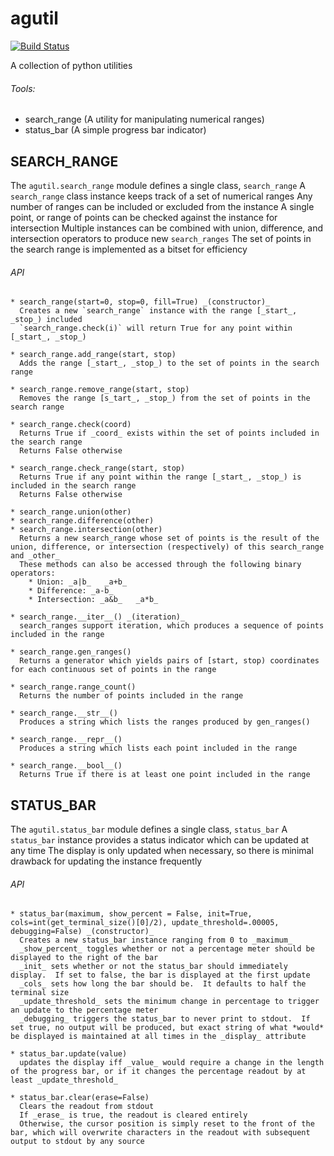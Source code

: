 # agutil
[![Build Status](https://travis-ci.org/agraubert/agutil.svg?branch=master)](https://travis-ci.org/agraubert/agutil)

A collection of python utilities

###### Tools:
* search_range (A utility for manipulating numerical ranges)
* status_bar (A simple progress bar indicator)


## SEARCH_RANGE
The `agutil.search_range` module defines a single class, `search_range`
A `search_range` class instance keeps track of a set of numerical ranges
Any number of ranges can be included or excluded from the instance
A single point, or range of points can be checked against the instance for intersection
Multiple instances can be combined with union, difference, and intersection operators to produce new `search_ranges`
The set of points in the search range is implemented as a bitset for efficiency

###### API
    * search_range(start=0, stop=0, fill=True) _(constructor)_
      Creates a new `search_range` instance with the range [_start_, _stop_) included
      `search_range.check(i)` will return True for any point within [_start_, _stop_)

    * search_range.add_range(start, stop)
      Adds the range [_start_, _stop_) to the set of points in the search range

    * search_range.remove_range(start, stop)
      Removes the range [s_tart_, _stop_) from the set of points in the search range

    * search_range.check(coord)
      Returns True if _coord_ exists within the set of points included in the search range
      Returns False otherwise

    * search_range.check_range(start, stop)
      Returns True if any point within the range [_start_, _stop_) is included in the search range
      Returns False otherwise

    * search_range.union(other)
    * search_range.difference(other)
    * search_range.intersection(other)
      Returns a new search_range whose set of points is the result of the union, difference, or intersection (respectively) of this search_range and _other_
      These methods can also be accessed through the following binary operators:
        * Union: _a|b_   _a+b_
        * Difference: _a-b_
        * Intersection: _a&b_   _a*b_

    * search_range.__iter__() _(iteration)_
      search_ranges support iteration, which produces a sequence of points included in the range

    * search_range.gen_ranges()
      Returns a generator which yields pairs of [start, stop) coordinates for each continuous set of points in the range

    * search_range.range_count()
      Returns the number of points included in the range

    * search_range.__str__()
      Produces a string which lists the ranges produced by gen_ranges()

    * search_range.__repr__()
      Produces a string which lists each point included in the range

    * search_range.__bool__()
      Returns True if there is at least one point included in the range

## STATUS_BAR
The `agutil.status_bar` module defines a single class, `status_bar`
A `status_bar` instance provides a status indicator which can be updated at any time
The display is only updated when necessary, so there is minimal drawback for updating the instance frequently

###### API
    * status_bar(maximum, show_percent = False, init=True,  cols=int(get_terminal_size()[0]/2), update_threshold=.00005, debugging=False) _(constructor)_
      Creates a new status_bar instance ranging from 0 to _maximum_
      _show_percent_ toggles whether or not a percentage meter should be displayed to the right of the bar
      _init_ sets whether or not the status_bar should immediately display.  If set to false, the bar is displayed at the first update
      _cols_ sets how long the bar should be.  It defaults to half the terminal size
      _update_threshold_ sets the minimum change in percentage to trigger an update to the percentage meter
      _debugging_ triggers the status_bar to never print to stdout.  If set true, no output will be produced, but exact string of what *would* be displayed is maintained at all times in the _display_ attribute

    * status_bar.update(value)
      updates the display iff _value_ would require a change in the length of the progress bar, or if it changes the percentage readout by at least _update_threshold_

    * status_bar.clear(erase=False)
      Clears the readout from stdout
      If _erase_ is true, the readout is cleared entirely
      Otherwise, the cursor position is simply reset to the front of the bar, which will overwrite characters in the readout with subsequent output to stdout by any source
